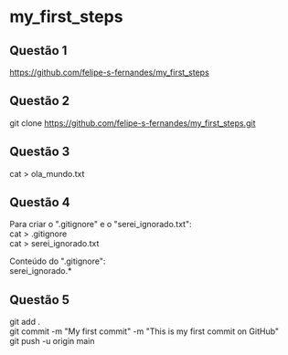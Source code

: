 # my_first_steps

## Questão 1
https://github.com/felipe-s-fernandes/my_first_steps

## Questão 2
git clone https://github.com/felipe-s-fernandes/my_first_steps.git

## Questão 3
cat > ola_mundo.txt

## Questão 4
Para criar o ".gitignore" e o "serei_ignorado.txt":  
cat > .gitignore  
cat > serei_ignorado.txt  
  
Conteúdo do ".gitignore":  
serei_ignorado.*  

## Questão 5
git add .  
git commit -m "My first commit" -m "This is my first commit on GitHub"  
git push -u origin main  
